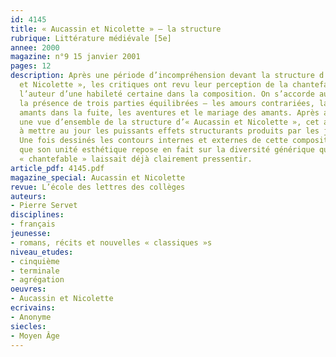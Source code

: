 ```yaml
---
id: 4145
title: « Aucassin et Nicolette » – la structure
rubrique: Littérature médiévale [5e]
annee: 2000
magazine: n°9 15 janvier 2001
pages: 12
description: Après une période d’incompréhension devant la structure d’« Aucassin
  et Nicolette », les critiques ont revu leur perception de la chantefable en créditant
  l’auteur d’une habileté certaine dans la composition. On s’accorde aujourd’hui sur
  la présence de trois parties équilibrées – les amours contrariées, la réunion des
  amants dans la fuite, les aventures et le mariage des amants. Après avoir donné
  une vue d’ensemble de la structure d’« Aucassin et Nicolette », cet article s’attache
  à mettre au jour les puissants effets structurants produits par les jeux de parallélisme.
  Une fois dessinés les contours internes et externes de cette composition, il montre
  que son unité esthétique repose en fait sur la diversité générique que le terme
  « chantefable » laissait déjà clairement pressentir.
article_pdf: 4145.pdf
magazine_special: Aucassin et Nicolette
revue: L’école des lettres des collèges
auteurs:
- Pierre Servet
disciplines:
- français
jeunesse:
- romans, récits et nouvelles « classiques »s
niveau_etudes:
- cinquième
- terminale
- agrégation
oeuvres:
- Aucassin et Nicolette
ecrivains:
- Anonyme
siecles:
- Moyen Âge
---
```

